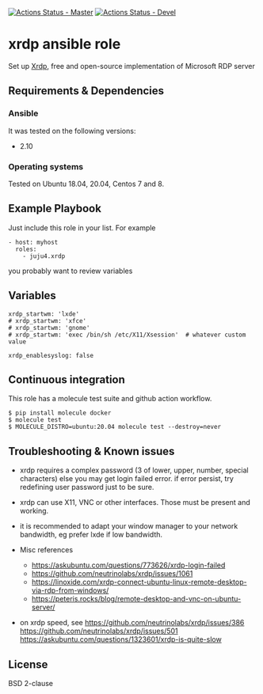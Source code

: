 [![Actions Status - Master](https://github.com/juju4/ansible-xrdp/workflows/AnsibleCI/badge.svg)](https://github.com/juju4/ansible-xrdp/actions?query=branch%3Amaster)
[![Actions Status - Devel](https://github.com/juju4/ansible-xrdp/workflows/AnsibleCI/badge.svg?branch=devel)](https://github.com/juju4/ansible-xrdp/actions?query=branch%3Adevel)

# xrdp ansible role

Set up [Xrdp](http://xrdp.org/), free and open-source implementation of Microsoft RDP server

## Requirements & Dependencies

### Ansible
It was tested on the following versions:
 * 2.10

### Operating systems

Tested on Ubuntu 18.04, 20.04, Centos 7 and 8.

## Example Playbook

Just include this role in your list.
For example

```
- host: myhost
  roles:
    - juju4.xrdp
```

you probably want to review variables

## Variables

```
xrdp_startwm: 'lxde'
# xrdp_startwm: 'xfce'
# xrdp_startwm: 'gnome'
# xrdp_startwm: 'exec /bin/sh /etc/X11/Xsession'  # whatever custom value

xrdp_enablesyslog: false
```

## Continuous integration

This role has a molecule test suite and github action workflow.

```
$ pip install molecule docker
$ molecule test
$ MOLECULE_DISTRO=ubuntu:20.04 molecule test --destroy=never
```

## Troubleshooting & Known issues

* xrdp requires a complex password (3 of lower, upper, number, special characters) else you may get login failed error. if error persist, try redefining user password just to be sure.

* xrdp can use X11, VNC or other interfaces. Those must be present and working.

* it is recommended to adapt your window manager to your network bandwidth, eg prefer lxde if low bandwidth.

* Misc references
  * https://askubuntu.com/questions/773626/xrdp-login-failed
  * https://github.com/neutrinolabs/xrdp/issues/1061
  * https://linoxide.com/xrdp-connect-ubuntu-linux-remote-desktop-via-rdp-from-windows/
  * https://peteris.rocks/blog/remote-desktop-and-vnc-on-ubuntu-server/

* on xrdp speed, see
https://github.com/neutrinolabs/xrdp/issues/386
https://github.com/neutrinolabs/xrdp/issues/501
https://askubuntu.com/questions/1323601/xrdp-is-quite-slow

## License

BSD 2-clause
